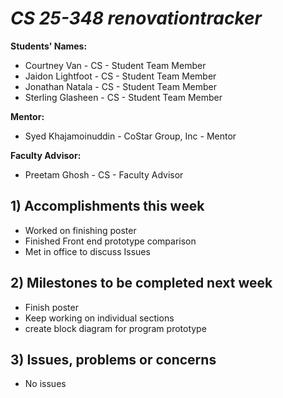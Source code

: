 # *CS 25-348 renovationtracker*

**Students' Names:**
- Courtney Van - CS - Student Team Member
- Jaidon Lightfoot - CS - Student Team Member
- Jonathan Natala - CS - Student Team Member
- Sterling Glasheen - CS - Student Team Member

**Mentor:**

- Syed Khajamoinuddin - CoStar Group, Inc - Mentor

**Faculty Advisor:**

- Preetam Ghosh - CS - Faculty Advisor

## 1) Accomplishments this week ##
   - Worked on finishing poster
   - Finished Front end prototype comparison
   - Met in office to discuss Issues

## 2) Milestones to be completed next week ##
   - Finish poster
   - Keep working on individual sections
   - create block diagram for program prototype

## 3) Issues, problems or concerns ##
   - No issues
  
   


